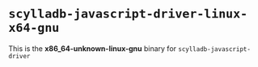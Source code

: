 # `scylladb-javascript-driver-linux-x64-gnu`

This is the **x86_64-unknown-linux-gnu** binary for `scylladb-javascript-driver`
